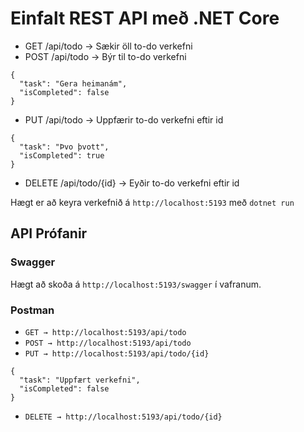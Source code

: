 # Einfalt REST API með .NET Core

- GET /api/todo → Sækir öll to-do verkefni
- POST /api/todo → Býr til to-do verkefni
```
{
  "task": "Gera heimanám",
  "isCompleted": false
}
```
- PUT /api/todo → Uppfærir to-do verkefni eftir id
```
{
  "task": "Þvo þvott",
  "isCompleted": true
}
```
- DELETE /api/todo/{id} → Eyðir to-do verkefni eftir id

Hægt er að keyra verkefnið á `http://localhost:5193` með `dotnet run`

## API Prófanir
### Swagger
Hægt að skoða á `http://localhost:5193/swagger` í vafranum.

### Postman
- `GET → http://localhost:5193/api/todo`
- `POST → http://localhost:5193/api/todo`
- `PUT → http://localhost:5193/api/todo/{id}`
```
{
  "task": "Uppfært verkefni",
  "isCompleted": false
}
```
- `DELETE → http://localhost:5193/api/todo/{id}`

